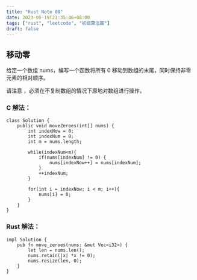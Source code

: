 ```yaml
---
title: "Rust Note 08"
date: 2023-05-19T21:35:46+08:00
tags: ["rust", "leetcode", "初级算法篇"]
draft: false
---
```

## 移动零
给定一个数组 nums，编写一个函数将所有 0 移动到数组的末尾，同时保持非零元素的相对顺序。

请注意 ，必须在不复制数组的情况下原地对数组进行操作。

### C 解法：
```
class Solution {
    public void moveZeroes(int[] nums) {
        int indexNow = 0;
        int indexNum = 0;
        int m = nums.length;

        while(indexNum<m){
            if(nums[indexNum] != 0) {
                nums[indexNow++] = nums[indexNum];
            }
            ++indexNum;
        }

        for(int i = indexNow; i < m; i++){
            nums[i] = 0;
        }
    }
}
```


### Rust 解法：
```
impl Solution {
    pub fn move_zeroes(nums: &mut Vec<i32>) {
        let len = nums.len();
        nums.retain(|x| *x != 0);
        nums.resize(len, 0);
    }
}
```